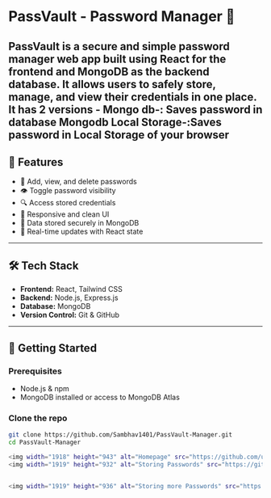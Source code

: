 # PassVault - Password Manager 🔐

PassVault is a secure and simple password manager web app built using **React** for the frontend and **MongoDB** as the backend database.
It allows users to safely store, manage, and view their credentials in one place.
It has 2 versions - 
Mongo db-: Saves password in database Mongodb
Local Storage-:Saves password in Local Storage of your browser
---

## 🌟 Features

- 🔐 Add, view, and delete passwords
- 👁️ Toggle password visibility
- 🔍 Access stored credentials
- 🎨 Responsive and clean UI
- 💾 Data stored securely in MongoDB
- 🔄 Real-time updates with React state

---

## 🛠 Tech Stack

- **Frontend:** React, Tailwind CSS 
- **Backend:** Node.js, Express.js
- **Database:** MongoDB
- **Version Control:** Git & GitHub

---

## 🚀 Getting Started

### Prerequisites

- Node.js & npm
- MongoDB installed or access to MongoDB Atlas

### Clone the repo

```bash
git clone https://github.com/Sambhav1401/PassVault-Manager.git
cd PassVault-Manager

<img width="1918" height="943" alt="Homepage" src="https://github.com/user-attachments/assets/593fb0d4-f571-433e-be68-89463def6f0a" />
<img width="1919" height="932" alt="Storing Passwords" src="https://github.com/user-attachments/assets/bfef1688-2ca2-4c00-b51f-1442203789af" />


<img width="1919" height="936" alt="Storing more Passwords" src="https://github.com/user-attachments/assets/91099777-e751-4022-a1d0-ffef158dbba1" />
